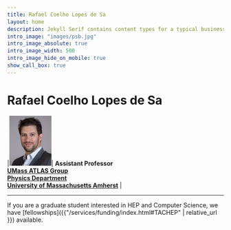 ```yaml
---
title: Rafael Coelho Lopes de Sa
layout: home
description: Jekyll Serif contains content types for a typical business website. The theme is fully responsive, blazing fast and artfully illustrated.
intro_image: "images/psb.jpg"
intro_image_absolute: true
intro_image_width: 500
intro_image_hide_on_mobile: true
show_call_box: true
---
```


# Rafael Coelho Lopes de Sa

|![](images/rafael.jpg)| **Assistant Professor**<br>[**UMass ATLAS Group**](http://blogs.umass.edu/eppex)<br>[**Physics Department**](https://www.physics.umass.edu/)<br>[**University of Massachusetts Amherst**](https://www.umass.edu/) |

---

If you are a graduate student interested in HEP and Computer Science, we have [fellowships]({{"/services/funding/index.html#TACHEP" | relative_url }}) available.
